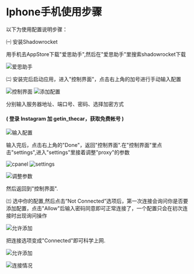 # Iphone手机使用步骤 

以下为使用配置说明步骤：

㈠ 安装Shadowrocket

用手机去AppStore下载"爱思助手",然后在"爱思助手"里搜索shadowrocket下载

![爱思助手](https://github.com/emerson666/iphonetool/blob/master/images/i4.jpeg)

㈡ 安装完后启动应用，进入"控制界面"，点击右上角的加号进行手动输入配置

![控制界面](https://github.com/emerson666/iphonetool/blob/master/images/cpanel.png)    ![添加配置](https://github.com/emerson666/iphonetool/blob/master/images/do.jpg)

分别输入服务器地址、端口号、密码、选择加密方式   

#### ( 登录 Instagram 加 getin_thecar，获取免费帐号 )

![输入配置](https://github.com/emerson666/iphonetool/blob/master/images/set5.jpg)

输入完后，点击右上角的"Done"，返回"控制界面".在"控制界面"里点击"settings",进入"settings"里接着调整"proxy"的参数

![cpanel](https://github.com/emerson666/iphonetool/blob/master/images/set8.png)     ![settings](https://github.com/emerson666/iphonetool/blob/master/images/set6.png)   

![调整参数](https://github.com/emerson666/iphonetool/blob/master/images/set7.png)

然后返回到"控制界面".

㈢ 选中你的配置,然后点击“Not Connected”选项后，第一次连接会询问你是否要添加配置，点击"Allow"后输入密码同意即可正常连接了，一个配置只会在初次连接时出现询问操作

![允许添加](https://github.com/emerson666/iphonetool/blob/master/images/allow.png)

把连接选项变成"Connected"即可科学上网.

![允许添加](https://github.com/emerson666/iphonetool/blob/master/images/turn.png)

![连接情况](https://github.com/emerson666/iphonetool/blob/master/images/end.png)
